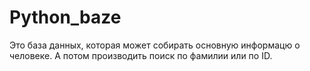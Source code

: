 # Python_baze
Это база данных, которая может собирать основную информацю о человеке. А потом производить поиск по фамилии или по ID.
 
